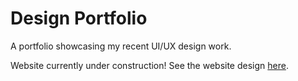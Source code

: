 # Design Portfolio

A portfolio showcasing my recent UI/UX design work.

Website currently under construction! See the website design [here](https://www.figma.com/proto/v35J9oD4eSN8Fx2Z0vdLK6/Portfolio-Website-Design?node-id=3%3A2&scaling=scale-down-width&hide-ui=1).

